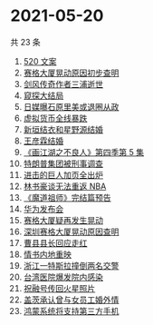 # 2021-05-20

共 23 条

<!-- BEGIN -->
<!-- 最后更新时间 Thu May 20 2021 23:07:16 GMT+0800 (China Standard Time) -->

1. [520 文案](https://www.zhihu.com/search?q=520文案)
2. [赛格大厦晃动原因初步查明](https://www.zhihu.com/search?q=赛格大厦)
3. [剑风传奇作者三浦逝世](https://www.zhihu.com/search?q=剑风传奇)
4. [窥探大结局](https://www.zhihu.com/search?q=窥探)
5. [日媒曝石原里美或退圈从政](https://www.zhihu.com/search?q=石原里美)
6. [虚拟货币全线暴跌](https://www.zhihu.com/search?q=币圈崩盘)
7. [新垣结衣和星野源结婚](https://www.zhihu.com/search?q=新垣结衣结婚)
8. [王彦霖结婚](https://www.zhihu.com/search?q=王彦霖)
9. [《画江湖之不良人》第四季第 5 集](https://www.zhihu.com/search?q=画江湖之不良人第四季)
10. [特朗普集团被刑事调查](https://www.zhihu.com/search?q=特朗普)
11. [进击的巨人加页全出炉](https://www.zhihu.com/search?q=进击的巨人)
12. [林书豪谈无法重返 NBA](https://www.zhihu.com/search?q=林书豪)
13. [《魔道祖师》完结篇预告](https://www.zhihu.com/search?q=魔道祖师)
14. [华为发布会](https://www.zhihu.com/search?q=华为发布会)
15. [赛格大厦疑再发生晃动](https://www.zhihu.com/search?q=赛格大厦)
16. [深圳赛格大厦晃动原因查明](https://www.zhihu.com/search?q=赛格大厦)
17. [曹县县长回应走红](https://www.zhihu.com/search?q=曹县)
18. [情书内地重映](https://www.zhihu.com/search?q=电影情书)
19. [浙江一特斯拉撞倒两名交警](https://www.zhihu.com/search?q=特斯拉)
20. [台湾医院爆发院内感染](https://www.zhihu.com/search?q=台湾疫情)
21. [祝融号传回火星照片](https://www.zhihu.com/search?q=祝融号火星照片)
22. [盖茨承认曾与女员工婚外情](https://www.zhihu.com/search?q=比尔盖茨)
23. [鸿蒙系统将支持第三方手机](https://www.zhihu.com/search?q=鸿蒙系统)

<!-- END -->
